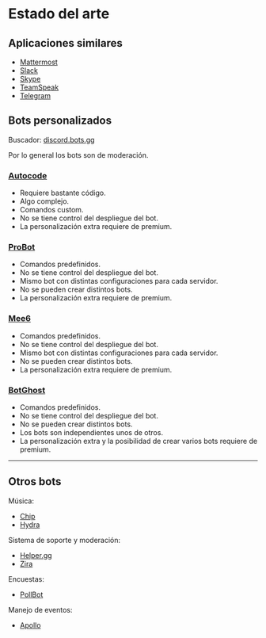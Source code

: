 # Estado del arte

## Aplicaciones similares

- [Mattermost](https://mattermost.com/)
- [Slack](https://slack.com/)
- [Skype](https://www.skype.com/)
- [TeamSpeak](https://www.teamspeak.com/)
- [Telegram](https://web.telegram.org/)

## Bots personalizados

Buscador: [discord.bots.gg](https://discord.bots.gg/)

Por lo general los bots son de moderación.

### [Autocode](https://autocode.com/)

- Requiere bastante código.
- Algo complejo.
- Comandos custom.
- No se tiene control del despliegue del bot.
- La personalización extra requiere de premium.

### [ProBot](https://probot.io/)

- Comandos predefinidos.
- No se tiene control del despliegue del bot.
- Mismo bot con distintas configuraciones para cada servidor.
- No se pueden crear distintos bots.
- La personalización extra requiere de premium.

### [Mee6](https://mee6.xyz/)

- Comandos predefinidos.
- No se tiene control del despliegue del bot.
- Mismo bot con distintas configuraciones para cada servidor.
- No se pueden crear distintos bots.
- La personalización extra requiere de premium.

### [BotGhost](https://botghost.com/)

- Comandos predefinidos.
- No se tiene control del despliegue del bot.
- No se pueden crear distintos bots.
- Los bots son independientes unos de otros.
- La personalización extra y la posibilidad de crear varios bots requiere de premium.

---

## Otros bots

Música:
- [Chip](https://chipbot.gg)
- [Hydra](https://hydra.bot/)

Sistema de soporte y moderación:
- [Helper.gg](https://helper.gg/)
- [Zira](https://zira.gg/)

Encuestas:
- [PollBot](https://pollbot.duckgroup.xyz/)

Manejo de eventos:
- [Apollo](https://apollo.fyi/)